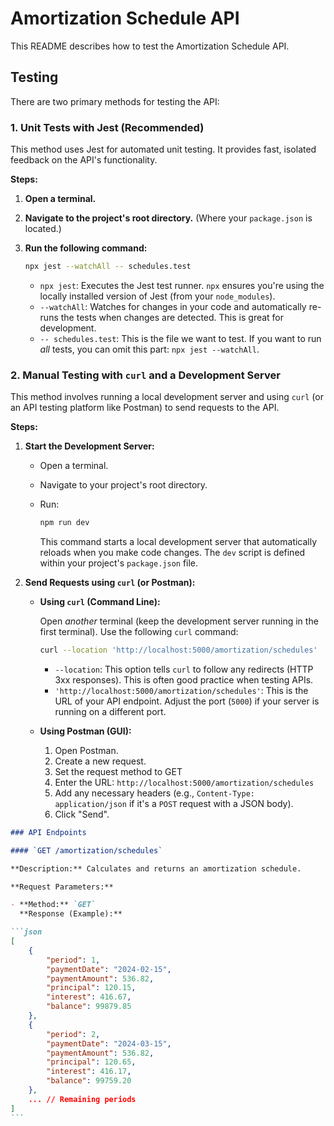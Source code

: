 # Amortization Schedule API

This README describes how to test the Amortization Schedule API.

## Testing

There are two primary methods for testing the API:

### 1. Unit Tests with Jest (Recommended)

This method uses Jest for automated unit testing. It provides fast, isolated feedback on the API's functionality.

**Steps:**

1.  **Open a terminal.**
2.  **Navigate to the project's root directory.** (Where your `package.json` is located.)
3.  **Run the following command:**

    ```bash
    npx jest --watchAll -- schedules.test
    ```

    - `npx jest`: Executes the Jest test runner. `npx` ensures you're using the locally installed version of Jest (from your `node_modules`).
    - `--watchAll`: Watches for changes in your code and automatically re-runs the tests when changes are detected. This is great for development.
    - `-- schedules.test`: This is the file we want to test. If you want to run _all_ tests, you can omit this part: `npx jest --watchAll`.

### 2. Manual Testing with `curl` and a Development Server

This method involves running a local development server and using `curl` (or an API testing platform like Postman) to send requests to the API.

**Steps:**

1.  **Start the Development Server:**

    - Open a terminal.
    - Navigate to your project's root directory.
    - Run:

      ```bash
      npm run dev
      ```

      This command starts a local development server that automatically reloads when you make code changes. The `dev` script is defined within your project's `package.json` file.

2.  **Send Requests using `curl` (or Postman):**

    - **Using `curl` (Command Line):**

      Open _another_ terminal (keep the development server running in the first terminal). Use the following `curl` command:

      ```bash
      curl --location 'http://localhost:5000/amortization/schedules'
      ```

      - `--location`: This option tells `curl` to follow any redirects (HTTP 3xx responses). This is often good practice when testing APIs.
      - `'http://localhost:5000/amortization/schedules'`: This is the URL of your API endpoint. Adjust the port (`5000`) if your server is running on a different port.

    - **Using Postman (GUI):**

      1.  Open Postman.
      2.  Create a new request.
      3.  Set the request method to GET
      4.  Enter the URL: `http://localhost:5000/amortization/schedules`
      5.  Add any necessary headers (e.g., `Content-Type: application/json` if it's a `POST` request with a JSON body).
      6.  Click "Send".

````markdown
### API Endpoints

#### `GET /amortization/schedules`

**Description:** Calculates and returns an amortization schedule.

**Request Parameters:**

- **Method:** `GET`
  **Response (Example):**

```json
[
    {
        "period": 1,
        "paymentDate": "2024-02-15",
        "paymentAmount": 536.82,
        "principal": 120.15,
        "interest": 416.67,
        "balance": 99879.85
    },
    {
        "period": 2,
        "paymentDate": "2024-03-15",
        "paymentAmount": 536.82,
        "principal": 120.65,
        "interest": 416.17,
        "balance": 99759.20
    },
    ... // Remaining periods
]
```
````
